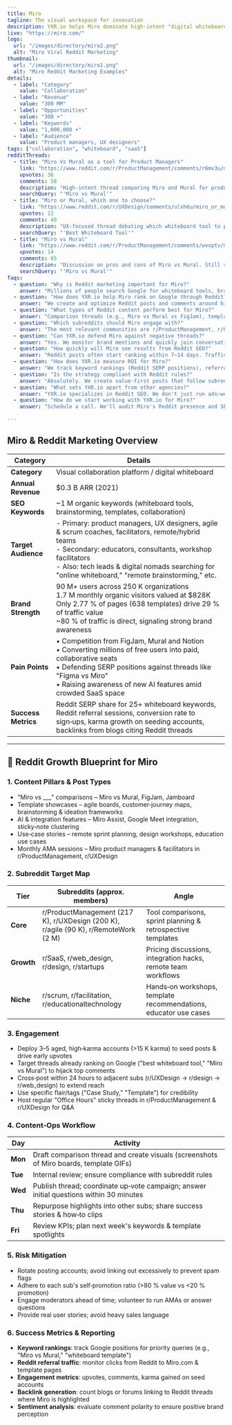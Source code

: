 ```yaml
---
title: Miro
tagline: The visual workspace for innovation
description: YXR.io helps Miro dominate high‑intent "digital whiteboard" moments on Reddit by crafting posts and comments that rank in Google. We target keywords such as "Miro vs Mural" and "best whiteboard tool" and use aged, high‑karma accounts to seed and up‑vote threads. Our team manages everything—from ideation to outreach—so Miro can convert searchers into users and defend its brand in organic search results.
live: "https://miro.com/"
logo:
  url: "/images/directory/miro2.png"
  alt: "Miro Viral Reddit Marketing"
thumbnail:
  url: "/images/directory/miro1.png"
  alt: "Miro Reddit Marketing Examples"
details:
  - label: "Category"
    value: "Collaboration"
  - label: "Revenue"
    value: "300 MM"
  - label: "Opportunities"
    value: "300 +"
  - label: "Keywords"
    value: "1,000,000 +"
  - label: "Audience"
    value: "Product managers, UX designers"
tags: ["collaboration", "whiteboard", "saaS"]
redditThreads:
  - title: "Miro Vs Mural as a tool for Product Managers"
    link: "https://www.reddit.com/r/ProductManagement/comments/r6mx3u/miro_vs_mural_as_a_tool_for_product_managers/"
    upvotes: 36
    comments: 58
    description: "High‑intent thread comparing Miro and Mural for product managers. Ranks on page 1 for searches like 'Miro vs Mural.' To reach the top comment, roughly 15 upvotes are needed."
    searchQuery: "'Miro vs Mural'"
  - title: "Miro or Mural, which one to choose?"
    link: "https://www.reddit.com/r/UXDesign/comments/ulxh6u/miro_or_mural_which_one_to_choose/"
    upvotes: 12
    comments: 40
    description: "UX‑focused thread debating which whiteboard tool to pick. Appears in Google results for 'best whiteboard tool for UX', and 10 upvotes can secure the top comment."
    searchQuery: "'Best Whiteboard Tool'"
  - title: "Miro vs Mural"
    link: "https://www.reddit.com/r/ProductManagement/comments/wvxptv/miro_vs_mural/"
    upvotes: 14
    comments: 65
    description: "Discussion on pros and cons of Miro vs Mural. Still shows up on page 1 in Google for Italian queries. About 10 upvotes will put you at the top of the thread."
    searchQuery: "'Miro vs Mural'"
faqs:
  - question: "Why is Reddit marketing important for Miro?"
    answer: "Millions of people search Google for whiteboard tools, brainstorming templates and comparisons like 'Miro vs Mural'. Many of these queries surface Reddit threads. YXR.io ensures that Miro's value proposition shows up in those threads, capturing high‑intent buyers and converting them into users."
  - question: "How does YXR.io help Miro rank on Google through Reddit?"
    answer: "We create and optimize Reddit posts and comments around high‑value keywords such as best digital whiteboard, Miro vs Figma, and remote brainstorming tools. By leveraging high‑karma accounts and early up‑vote seeding, we ensure these discussions climb the Reddit and Google SERPs."
  - question: "What types of Reddit content perform best for Miro?"
    answer: "Comparison threads (e.g., Miro vs Mural vs FigJam), template round‑ups (customer‑journey maps, agile boards), AI‑powered feature demos and workflow how‑tos perform exceptionally well. Case studies from remote‑team users also drive engagement."
  - question: "Which subreddits should Miro engage with?"
    answer: "The most relevant communities are r/ProductManagement, r/UXDesign, r/agile, r/RemoteWork, r/SaaS and r/web_design. These subs host thousands of discussions about collaboration tools, design workflows and remote team dynamics."
  - question: "Can YXR.io defend Miro against negative threads?"
    answer: "Yes. We monitor brand mentions and quickly join conversations such as Miro vs Mural or Miro pricing complaints. Using high‑trust accounts, we provide accurate information and highlight success stories to shift sentiment in Miro's favour."
  - question: "How quickly will Miro see results from Reddit SEO?"
    answer: "Reddit posts often start ranking within 7–14 days. Traffic and engagement typically build within the first month, and threads continue delivering value as long as they stay indexed on Google."
  - question: "How does YXR.io measure ROI for Miro?"
    answer: "We track keyword rankings (Reddit SERP positions), referral visits to Miro.com, engagement metrics (upvotes, comments) and backlinks generated from discussions. All KPIs are compiled into a transparent dashboard."
  - question: "Is the strategy compliant with Reddit rules?"
    answer: "Absolutely. We create value‑first posts that follow subreddit guidelines, avoid spam and maintain good relationships with moderators. Our goal is to add genuine insights while optimizing for SEO."
  - question: "What sets YXR.io apart from other agencies?"
    answer: "YXR.io specializes in Reddit SEO. We don't just run ads—we influence organic search by ranking Reddit content for decision‑stage keywords. This focus makes us uniquely effective for capturing buyers searching for collaboration tools."
  - question: "How do we start working with YXR.io for Miro?"
    answer: "Schedule a call. We'll audit Miro's Reddit presence and SEO footprint, identify ranking opportunities and craft a custom Reddit marketing strategy tailored to Miro's growth goals."

---
```


## Miro & Reddit Marketing Overview

| Category         | Details                                                                 |
|------------------|-------------------------------------------------------------------------|
| **Category**      | Visual collaboration platform / digital whiteboard                     |
| **Annual Revenue**| $0.3 B ARR (2021)                                                       |
| **SEO Keywords**  | ~1 M organic keywords (whiteboard tools, brainstorming, templates, collaboration) |
| **Target Audience** | - Primary: product managers, UX designers, agile & scrum coaches, facilitators, remote/hybrid teams <br> - Secondary: educators, consultants, workshop facilitators <br> - Also: tech leads & digital nomads searching for "online whiteboard," "remote brainstorming," etc. |
| **Brand Strength**| 90 M+ users across 250 K organizations <br> 1.7 M monthly organic visitors valued at $828K <br> Only 2.77 % of pages (638 templates) drive 29 % of traffic value <br> ~80 % of traffic is direct, signaling strong brand awareness |
| **Pain Points**   | • Competition from FigJam, Mural and Notion <br> • Converting millions of free users into paid, collaborative seats <br> • Defending SERP positions against threads like "Figma vs Miro" <br> • Raising awareness of new AI features amid crowded SaaS space |
| **Success Metrics**| Reddit SERP share for 25+ whiteboard keywords, Reddit referral sessions, conversion rate to sign‑ups, karma growth on seeding accounts, backlinks from blogs citing Reddit threads |

---

## 🚀 Reddit Growth Blueprint for Miro

### 1. Content Pillars & Post Types
- "Miro vs ___" comparisons – Miro vs Mural, FigJam, Jamboard  
- Template showcases – agile boards, customer‑journey maps, brainstorming & ideation frameworks  
- AI & integration features – Miro Assist, Google Meet integration, sticky‑note clustering  
- Use‑case stories – remote sprint planning, design workshops, education use cases  
- Monthly AMA sessions – Miro product managers & facilitators in r/ProductManagement, r/UXDesign  

### 2. Subreddit Target Map

| Tier     | Subreddits (approx. members)                         | Angle                                     |
|----------|--------------------------------------------------------|-------------------------------------------|
| **Core** | r/ProductManagement (217 K), r/UXDesign (200 K), r/agile (90 K), r/RemoteWork (2 M) | Tool comparisons, sprint planning & retrospective templates |
| **Growth** | r/SaaS, r/web_design, r/design, r/startups           | Pricing discussions, integration hacks, remote team workflows |
| **Niche** | r/scrum, r/facilitation, r/educationaltechnology      | Hands‑on workshops, template recommendations, educator use cases |

### 3. Engagement 

- Deploy 3–5 aged, high‑karma accounts (>15 K karma) to seed posts & drive early upvotes  
- Target threads already ranking on Google ("best whiteboard tool," "Miro vs Mural") to hijack top comments  
- Cross‑post within 24 hours to adjacent subs (r/UXDesign → r/design → r/web_design) to extend reach  
- Use specific flair/tags ("Case Study," "Template") for credibility  
- Host regular "Office Hours" sticky threads in r/ProductManagement & r/UXDesign for Q&A  

### 4. Content‑Ops Workflow

| Day    | Activity                                                                 |
|--------|--------------------------------------------------------------------------|
| **Mon** | Draft comparison thread and create visuals (screenshots of Miro boards, template GIFs) |
| **Tue** | Internal review; ensure compliance with subreddit rules                 |
| **Wed** | Publish thread; coordinate up‑vote campaign; answer initial questions within 30 minutes |
| **Thu** | Repurpose highlights into other subs; share success stories & how‑to clips |
| **Fri** | Review KPIs; plan next week's keywords & template spotlights            |

### 5. Risk Mitigation

- Rotate posting accounts; avoid linking out excessively to prevent spam flags  
- Adhere to each sub's self‑promotion ratio (>80 % value vs <20 % promotion)  
- Engage moderators ahead of time; volunteer to run AMAs or answer questions  
- Provide real user stories; avoid heavy sales language  

### 6. Success Metrics & Reporting

- **Keyword rankings**: track Google positions for priority queries (e.g., "Miro vs Mural," "whiteboard template")  
- **Reddit referral traffic**: monitor clicks from Reddit to Miro.com & template pages  
- **Engagement metrics**: upvotes, comments, karma gained on seed accounts  
- **Backlink generation**: count blogs or forums linking to Reddit threads where Miro is highlighted  
- **Sentiment analysis**: evaluate comment polarity to ensure positive brand perception
